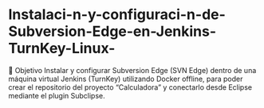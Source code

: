 # Instalaci-n-y-configuraci-n-de-Subversion-Edge-en-Jenkins-TurnKey-Linux-
🎯 Objetivo  Instalar y configurar Subversion Edge (SVN Edge) dentro de una máquina virtual Jenkins (TurnKey) utilizando Docker offline, para poder crear el repositorio del proyecto “Calculadora” y conectarlo desde Eclipse mediante el plugin Subclipse.
